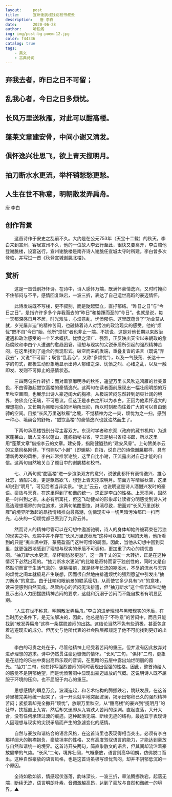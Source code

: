 ```yaml
---
layout:     post
title:      宣州谢脁楼饯别校书叔云
description:   唐 李白
date:       2020-06-28
author:     听松阁
img: img/post-bg-poem-12.jpg
color: f44336
catalog: true
tags:
    - 美文
    - 古典诗词
---
```


## 弃我去者，昨日之日不可留；
## 乱我心者，今日之日多烦忧。
## 长风万里送秋雁，对此可以酣高楼。
## 蓬莱文章建安骨，中间小谢又清发。
## 俱怀逸兴壮思飞，欲上青天揽明月。
## 抽刀断水水更流，举杯销愁愁更愁。
## 人生在世不称意，明朝散发弄扁舟。

唐 李白

## 创作背景



　　这首诗作于安史之乱前不久。大约是在公元753年（天宝十二载）的秋天，李白来到宣州，客居宣州不久，他的一位故人李云行至此，很快又要离开，李白陪他登谢朓楼，设宴送行。宣州谢朓楼是南齐诗人谢朓任宣城太守时所建。李白曾多次登临，并写过一首《秋登宣城谢朓北楼》。





## 赏析



　　这是一首饯别抒怀诗。在诗中，诗人感怀万端，既满怀豪情逸兴，又时时掩抑不住郁闷与不平，感情回复跌宕，一波三折，表达了自己遗世高蹈的豪迈情怀。



　　此诗发端既不写楼，更不叙别，而是陡起壁立，直抒郁结。“昨日之日”与“今日之日”，是指许许多多个弃我而去的“昨日”和接踵而至的“今日”。也就是说，每一天都深感日月不居，时光难驻，心烦意乱，忧愤郁悒。这里既蕴含了“功业莫从就，岁光屡奔迫”的精神苦闷，也融铸着诗人对污浊的政治现实的感受。他的“烦忧”既不自“今日”始，他所“烦忧”者也非止一端。不妨说，这是对他长期以来政治遭遇和政治感受的一个艺术概括。忧愤之深广、强烈，正反映出天宝以来朝政的愈趋腐败和李白个人遭遇的愈趋困窘。理想与现实的尖锐矛盾所引起的强烈精神苦闷，在这里找到了适合的表现形式。破空而来的发端，重叠复沓的语言（既说“弃我去”，又说“不可留”；既言“乱我心”，又称“多烦忧”），以及一气鼓荡、长达十一字的句式，都极生动形象地显示出诗人郁结之深、忧愤之烈、心绪之乱，以及一触即发、发则不可抑止的感情状态。



　　三四两句突作转折：而对着寥廓明净的秋空，遥望万里长风吹送鸿雁的壮美景色，不由得激起酣饮高楼的豪情逸兴。这两句在读者面前展现出一幅壮阔明朗的万里秋空画图，也展示出诗人豪迈阔大的胸襟。从极端苦闷忽然转到朗爽壮阔的境界，仿佛变化无端，不可思议。但这正是李白之所以为李白。正因为他素怀远大的理想抱负，又长期为黑暗污浊的环境所压抑，所以时刻都向往着广大的可以自由驰骋的空间。目接“长风万里送秋雁”之境，不觉精神为之一爽，烦忧为之一扫，感到一种心、境契合的舒畅，“酣饮高楼”的豪情逸兴也就油然而生了。



　　下两句承高楼饯别分写主客双方。东汉时学者称东观（政府的藏书机构）为道家蓬莱山，唐人又多以蓬山，蓬阁指秘书省，李云是秘书省校书郎，所以这里用“蓬莱文章”借指李云的文章。建安骨，指刚健遒劲的“建安风骨”。上句赞美李云的文章风格刚健，下句则以“小谢”（即谢朓）自指，说自己的诗像谢朓那样，具有清新秀发的风格。李白非常推崇谢朓，这里自比小谢，正流露出对自己才能的自信。这两句自然地关合了题目中的谢朓楼和校书。



　　七、八两句就“酣高楼”进一步渲染双方的意兴，说彼此都怀有豪情逸兴、雄心壮志，酒酣兴发，更是飘然欲飞，想登上青天揽取明月。前面方写晴昼秋空，这里却说到“明月”，可见后者当非实景。“欲上”云云，也说明这是诗人酒酣兴发时的豪语。豪放与天真，在这里得到了和谐的统一。这正是李白的性格。上天揽月，固然是一时兴到之语，未必有所寓托，但这飞动健举的形象却让读者分明感觉到诗人对高洁理想境界的向往追求。这两句笔酣墨饱，淋漓尽致，把面对“长风万里送秋雁”的境界所激起的昂扬情绪推向最高潮，仿佛现实中一切黑暗污浊都已一扫而光，心头的一切烦忧都已丢到了九霄云外。



　　然而诗人的精神尽管可以在幻想中遨游驰骋，诗人的身体却始终被羁束在污浊的现实之中。现实中并不存在“长风万里送秋雁”这种可以自由飞翔的天地，他所看到的只是“夷羊满中野，菉葹盈高门这种可憎的局面。因此，当他从幻想中回到实里，就更强烈地感到了理想与现实的矛盾不可调和，更加重了内心的烦忧苦闷。“抽刀断水水更流，举杯销愁愁更愁”，这一落千丈的又一大转折，正是在这种情况下必然出现的。“抽刀断水水更流”的比喻是奇特而富于独创性的，同时又是自然贴切而富于生活气息的。谢朓楼前，就是终年长流的宛溪水，不尽的流水与无穷的烦忧之间本就极易产生联想，因而很自然地由排遣烦忧的强烈愿望中引发出“抽刀断水”的意念。由于比喻和眼前景的联系密切，从而使它多少具有“兴”的意味，读来便感到自然天成。尽管内心的苦闷无法排遣，但“抽刀断水”这个细节却生动地显示出诗人力图摆脱精神苦闷的要求，这就和沉溺于苦闷而不能自拔者有明显区别。



　　“人生在世不称意，明朝散发弄扁舟。”李白的进步理想与黑暗现实的矛盾，在当时历史条件下，是无法解决的，因此，他总是陷于“不称意”的苦闷中，而且只能找到“散发弄扁舟”这样一条摆脱苦闷的出路。这结论当然不免有些消极，甚至包含着逃避现实的成分。但历史与他所代表的社会阶层都规定了他不可能找到更好的出路。



　　李白的可贵之处在于，尽管他精神上经受着苦闷的重压，但并没有因此放弃对进步理想的追求。诗中仍然贯注豪迈慷慨的情怀。“长风”二句，“俱怀”二句，更象是在悲怆的乐曲中奏出高昂乐观的音调，在黑暗的云层中露出灿烂明丽的霞光。“抽刀”二句，也在抒写强烈苦闷的同时表现出倔强的性格。因此，整首诗给人的感觉不是阴郁绝望，而是忧愤苦闷中显现出豪迈雄放的气概。这说明诗人既不屈服于环境的压抑，也不屈服于内心的重压。



　　思想感情的瞬息万变，波澜迭起，和艺术结构的腾挪跌宕，跳跃发展，在这首诗里被完美地统一起来了。诗一开头就平地突起波澜，揭示出郁积已久的强烈精神苦闷；紧接着却完全撇开“烦忧”，放眼万里秋空，从“酣高楼”的豪兴到“揽明月”的壮举，扶摇直上九霄，然后却又迅即从九霄跌入苦闷的深渊。直起直落，大开大合，没有任何承转过渡的痕迹。这种起落无端、断续无迹的结构，最适宜于表现诗人因理想与现实的尖锐矛盾而产生的急遽变化的感情。



　　自然与豪放和谐结合的语言风格，在这首诗里也表现得相当突出。必须有李白那样阔大的胸襟抱负、豪放坦率的性格，又有高度驾驭语言的能力，才能达到豪放与自然和谐统一的境界。这首诗开头两句，简直象散文的语言，但其间却流注着豪放健举的气势。“长风”二句，境界壮阔，气概豪放，语言则高华明朗，仿佛脱口而出。这种自然豪放的语言风格，也是这首诗虽极写烦忧苦闷，却并不阴郁低沉的一个原因。



　　全诗如歌如诉，情感起伏涨落，韵味深长，一波三折，章法腾挪跌宕，起落无端，断续无迹，语言明朗朴素，音调激越高昂，达到了豪放与自然和谐统一的境界。▲
